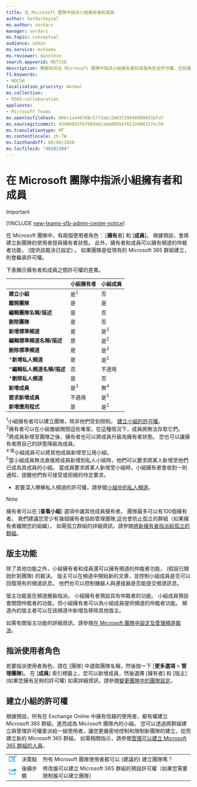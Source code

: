 ```yaml
---
title: 在 Microsoft 團隊中指派小組擁有者和成員
author: SerdarSoysal
ms.author: serdars
manager: serdars
ms.topic: conceptual
audience: admin
ms.service: msteams
ms.reviewer: dansteve
search.appverid: MET150
description: 瞭解如何在 Microsoft 團隊中指派小組擁有者和成員角色及許可權，包括建立小組的許可權。
f1.keywords:
- NOCSH
localization_priority: Normal
ms.collection:
- M365-collaboration
appliesto:
- Microsoft Teams
ms.openlocfilehash: 006c1a446708c5773abc2b63720846900051bfdf
ms.sourcegitcommit: 43d66693f6f08d4dcade0095bf613240031fec56
ms.translationtype: MT
ms.contentlocale: zh-TW
ms.lasthandoff: 08/06/2020
ms.locfileid: "46581394"
---
```

<a name="assign-team-owners-and-members-in-microsoft-teams"></a>在 Microsoft 團隊中指派小組擁有者和成員
=================================================

> [!IMPORTANT]
> [!INCLUDE [new-teams-sfb-admin-center-notice](includes/new-teams-sfb-admin-center-notice.md)]

在 Microsoft 團隊中，有兩個使用者角色： [**擁有**者] 和 [**成員**]。 根據預設，會將建立新團隊的使用者授與擁有者狀態。 此外，擁有者和成員可以擁有頻道的仲裁者功能， (提供該裁決已設定) 。 如果團隊是從現有的 Microsoft 365 群組建立，則會繼承許可權。

下表顯示擁有者和成員之間許可權的差異。


|                                   | 小組擁有者 | 小組成員 |
|-----------------------------------|------------|-------------|
|          **建立小組**          |    是<sup>1</sup>     |     否      |
|          **離開團隊**           |    是     |     是     |
|  **編輯團隊名稱/描述**   |    是     |     否      |
|          **刪除團隊**          |    是     |     否      |
|          **新增標準頻道**          |    是     |    是<sup>2</sup>|
| **編輯標準頻道名稱/描述** |    是     |    是<sup>2</sup>|
|        **刪除標準頻道**         |    是     |    是<sup>2</sup>|
|          ***新增私人頻道**          |    是     |    是<sup>2</sup>|
| ***編輯私人頻道名稱/描述** |    否     |    不適用|
|        ***刪除私人頻道**         |    是     |    否|
|          **新增成員**          |  是<sup>3</sup>   |     無<sup>4</sup>    |
|          **要求新增成員**          |  不適用   |     是<sup>5</sup>     |
|           **新增應用程式**            |    是     |    是<sup>2</sup>|

<sup>1</sup>小組擁有者可以建立團隊，除非他們受到限制。 [建立小組的許可權](#permissions-to-create-teams)。<br>
<sup>2</sup>擁有者可以在小組層級關閉這些專案，在這種情況下，成員將無法存取它們。<br>
<sup>3</sup>將成員新增至團隊之後，擁有者也可以將成員升級為擁有者狀態。 您也可以讓擁有者將自己的狀態降級為成員。<br>
<sup>4 個</sup>小組成員可以將其他成員新增至公用小組。<br>
<sup>5</sup>當小組成員無法直接將成員新增到私人小組時，他們可以要求將某人新增至他們已成為其成員的小組。 當成員要求將某人新增至小組時，小組擁有者會收到一則通知，提醒他們有可接受或拒絕的待定要求。

* 若要深入瞭解私人頻道的許可權，請參閱[小組中的私人頻道](private-channels.md)。

> [!NOTE]
> 擁有者可以在 [**查看小組**] 選項中讓其他成員擁有者。 團隊最多可以有100個擁有者。 我們建議您至少有幾個擁有者協助管理團隊;這也會防止孤立的群組（如果擁有者離開您的組織）。 如需孤立群組的詳細資訊，請參閱[將新擁有者指派給孤立的群組](https://support.office.com/article/Assign-a-new-owner-to-an-orphaned-group-86bb3db6-8857-45d1-95c8-f6d540e45732)。

## <a name="moderator-capabilities"></a>版主功能

除了其他功能之外，小組擁有者和成員還可以擁有頻道的仲裁者功能， (假設已開啟針對團隊) 的裁決。 版主可以在頻道中開始新的文章，並控制小組成員是否可以回復現有的頻道訊息。 他們也可以控制機器人與連接器是否能提交頻道訊息。

版主功能是在頻道層級指派。 小組擁有者預設具有仲裁者的功能。 小組成員預設會關閉仲裁者的功能，但小組擁有者可以為小組成員提供頻道的仲裁者功能。 頻道內的版主者可以在該頻道中新增及移除其他版主。

如需有關版主功能的詳細資訊，請參閱[在 Microsoft 團隊中設定及管理頻道裁決](manage-channel-moderation-in-teams.md)。

## <a name="assign-a-user-role"></a>指派使用者角色

若要指派使用者角色，請在 [團隊] 中選取團隊名稱，然後按一下 [**更多選項**  >  **管理團隊**]。 在 [**成員**] 索引標籤上，您可以新增成員，然後選擇 [擁有者] 和 [版主] (如果您擁有足夠的許可權)  如需詳細資訊，請參閱[變更團隊中的團隊設定](https://support.office.com/article/ce053b04-1b8e-4796-baa8-90dc427b3acc)。

## <a name="permissions-to-create-teams"></a>建立小組的許可權

根據預設，所有在 Exchange Online 中擁有信箱的使用者，都有權建立 Microsoft 365 群組，進而成為 Microsoft 團隊內的小組。 您可以透過將群組建立與管理許可權委派給一組使用者，讓您更嚴密地控制和限制新團隊的建立，從而建立新的 Microsoft 365 群組。 如需相關指示，請參閱[管理可以建立 Microsoft 365 群組的人員](https://support.office.com/article/manage-who-can-create-office-365-groups-4c46c8cb-17d0-44b5-9776-005fced8e618)。


||||
|---------|---------|---------|
| ![代表決策點的圖示](media/Assign_roles_and_permissions_in_Microsoft_Teams_image2.png)     |決策點         |所有 Microsoft 團隊使用者都可以 (建議的) 建立團隊嗎？         |
| ![代表後續步驟的圖示](media/Assign_roles_and_permissions_in_Microsoft_Teams_image3.png)    |後續步驟         |修改誰可以建立 Microsoft 365 群組的預設許可權（如果您需要限制誰可以建立團隊）         |
